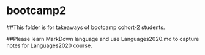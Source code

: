 # bootcamp2

##This folder is for takeaways of bootcamp cohort-2 students.

##Please learn MarkDown language and use Languages2020.md to capture notes for Languages2020 course.
